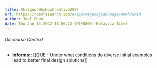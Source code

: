 ```yaml
---
title: @kilgourWhyHowCreative2009
url: https://roamresearch.com/#/app/megacoglab/page/AmKh7uM1M
author: Joel Chan
date: Thu Jan 13 2022 11:56:12 GMT+0800 (Malaysia Time)
---
```




###### Discourse Context

- **Informs::** [[QUE - Under what conditions do diverse initial examples lead to better final design solutions]]
